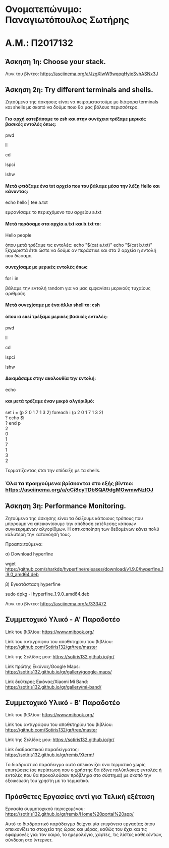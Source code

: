 # Ονοματεπώνυμο: Παναγιωτόπουλος Σωτήρης

# Α.Μ.: Π2017132


## Άσκηση 1η: Choose your stack.
Λινκ του βίντεο: https://asciinema.org/a/JzgXlwW9wqoqHyieSvhASNx3J

## Άσκηση 2η: Try different terminals and shells.
Ζητούμενο της άσκησεις είναι να πειραματιστούμε με διάφορα terminals και shells με σκοπό να δούμε ποιο θα μας βόλευε περισσότερο.

#### Για αρχή κατεβάσαμε το zsh και στην συνέχεια τρέξαμε μερικές βασικές εντολές όπως:
pwd

ll

cd

lspci

lshw

#### Μετά φτιάξαμε ένα txt αρχείο που του βάλαμε μέσα την λέξη Hello και κάνοντας:
echo hello | tee a.txt 

εμφανίσαμε το περιεχόμενο του αρχείου a.txt

#### Μετά περάσαμε στα αρχία a.txt και b.txt το:

Hello people

όπου μετά τρέξαμε τις εντολές:
echo "$(cat a.txt)" 
echo "$(cat b.txt)" 
ξεχωριστά έτσι ώστε να δούμε αν περάστικε και στα 2 αρχεία
η εντολή που δώσαμε.

#### συνεχίσαμε με μερικές εντολές όπως
for i in

βάλαμε την εντολή random για να μας εμφανίσει μερικούς τυχαίους αριθμούς.

#### Μετά συνεχίσαμε με ένα άλλο shell το: csh
#### όπου κι εκεί τρέξαμε μερικές βασικές εντολές:
pwd

ll

cd

lspci

lshw

#### Δοκιμάσαμε στην ακολουθία την εντολή: 
echo

#### και μετά τρέξαμε έναν μικρό αλγόριθμό:
set i = (p 2 0 1 7 1 3 2)                                                                                                                                                         foreach i (p 2 0 1 7 1 3 2)  
? echo $i               
? end
p  
2                                                                                                                                                                               
0                                                                                                                                                                               
1                                                                                                                                                                               
7                                                                                                                                                                               
1                                                                                                                                                                               
3                                                                                                                                                                               
2  

Τερματίζοντας έτσι την επίδειξη με τα shells.

### Όλα τα προηγούμενα βρίσκονται στο εξής βίντεο: https://asciinema.org/a/cCi8cyTDbSQA9dgMOwmwNzIOJ

## Άσκηση 3η: Performance Monitoring.

Ζητούμενο της άσκησης είναι τα δείξουμε κάποιους τρόπους που μπορούμε να απεικονίσουμε την απόδοση εκτέλεσης κάποιων συγκεκριμένων αλγορίθμων. H οπτικοποίηση των δεδομένων κάνει πολύ καλύτερη την κατανόησή τους.

Προαπαιτούμενα:

α) Download hyperfine

wget https://github.com/sharkdp/hyperfine/releases/download/v1.9.0/hyperfine_1.9.0_amd64.deb

β) Εγκατάσταση hyperfine

sudo dpkg -i hyperfine_1.9.0_amd64.deb

Λινκ του βίντεο: https://asciinema.org/a/333472

## Συμμετοχικό Υλικό - Α' Παραδοτέο
Link του βιβλίου: https://www.mibook.org/ 

Link του αντιγράφου του αποθετηρίου του βιβλίου: https://github.com/Sotiris132/gr/tree/master

Link της Σελίδας μου: https://sotiris132.github.io/gr/

Link πρώτης Εικόνας/Google Maps: https://sotiris132.github.io/gr/gallery/google-maps/

Link δεύτερης Εικόνας/Xiaomi Mi Band: https://sotiris132.github.io/gr/gallery/mi-band/

## Συμμετοχικό Υλικό - Β' Παραδοτέο
Link του βιβλίου: https://www.mibook.org/

Link του αντιγράφου του αποθετηρίου του βιβλίου: https://github.com/Sotiris132/gr/tree/master

Link της Σελίδας μου: https://sotiris132.github.io/gr/

Link διαδραστικού παραδείγματος: https://sotiris132.github.io/gr/remix/Xterm/

Το διαδραστικό παράδειγμα αυτό απεικονίζει ένα τερματικό χωρίς επιπτώσεις (σε περίπτωση που ο χρήστης θα έδινε πολύπλοκες εντολές
ή εντολές που θα προκαλούσαν πρόβλημα στο σύστημα) με σκοπό την εξοικείωση του χρήστη με το τερματικό.

## Πρόσθετες Εργασίες αντί για Τελική εξέταση

Εργασία συμμετοχικού περιεχομένου: https://sotiris132.github.io/gr/remix/Home%20portal%20app/

Αυτό το διαδραστικό παράδειγμα δείχνει μία επιφάνεια εργασίας όπου απεικονίζει τα στοιχεία της ώρας και μέρας, καθώς του έχει και τις εφαρμογές για: τον καιρό, το ημερολόγιο,
χάρτες, τις λίστες καθηκόντων, σύνδεση στο ίντερνετ.
